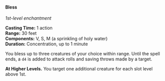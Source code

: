 #### Bless
<!-- markdownlint-disable link-image-reference-definitions -->
[_metadata_:spell_name]:- "Bless"
[_metadata_:spell_level]:- "1"
[_metadata_:spell_school]:- "enchantment"
[_metadata_:ritual]:- "false"
[_metadata_:casting_time_amount]:- "1"
[_metadata_:casting_time_unit]:- "action"
[_metadata_:target]:- "Up to three creatures"
[_metadata_:range]:- "30 feet"
[_metadata_:components_verbal]:- "true"
[_metadata_:components_somatic]:- "true"
[_metadata_:components_material]:- "true"
[_metadata_:components_material_description]:- "a sprinkling of holy water"
[_metadata_:duration]:- "1 minute"
[_metadata_:concentration]:- "true"
[_metadata_:compared_to_wotc_srd_5.1]:- "mechanics_same_wording_different"
[_metadata_:compared_to_a5e_srd]:- "mechanics_same_wording_different"
<!-- markdownlint-disable-next-line no-emphasis-as-heading -->
_1st-level enchantment_

**Casting Time:** 1 action \
**Range:** 30 feet \
**Components:** V, S, M (a sprinkling of holy water) \
**Duration:** Concentration, up to 1 minute

You bless up to three creatures of your choice within range.
Until the spell ends, a `d4` is added to attack rolls and saving throws made by a target.

**At Higher Levels.**
You target one additional creature for each slot level above 1st.
